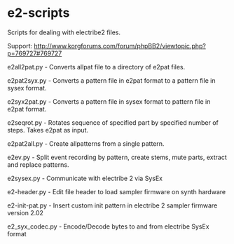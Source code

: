 # e2-scripts

Scripts for dealing with electribe2 files.

Support:
http://www.korgforums.com/forum/phpBB2/viewtopic.php?p=769727#769727

e2all2pat.py  - Converts allpat file to a directory of e2pat files.  

e2pat2syx.py - Converts a pattern file in e2pat format to a pattern file in sysex format.

e2syx2pat.py - Converts a pattern file in sysex format to pattern file in e2pat format.

e2seqrot.py - Rotates sequence of specified part by specified number of steps.  Takes e2pat as input.

e2pat2all.py - Create allpatterns from a single pattern.

e2ev.py - Split event recording by pattern, create stems, mute parts, extract and replace patterns.

e2sysex.py - Communicate with electribe 2 via SysEx

e2-header.py - Edit file header to load sampler firmware on synth hardware

e2-init-pat.py - Insert custom init pattern in electribe 2 sampler firmware version 2.02

e2_syx_codec.py - Encode/Decode bytes to and from electribe SysEx format
